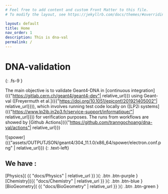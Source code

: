 ```yaml
---
# Feel free to add content and custom Front Matter to this file.
# To modify the layout, see https://jekyllrb.com/docs/themes/#overriding-theme-defaults

layout: default
title: Home
nav_order: 1
description: This is dna-val 
permalink: /
---
```


# DNA-validation
{: .fs-9 }

The main objective is to validate Geant4-DNA in [continuous integration]({{"https://gitlab.cern.ch/geant4/geant4-dev"| relative_url}}) 
using Geant-val ([Freyermuth et al.]({{"https://doi.org/10.1051/epjconf/201921405002"| relative_url}})), 
which involves running test code locally on ([LP2i systems]({{"https://www.lp2ib.in2p3.fr/service-support/informatique/"| relative_url}}))
for verification purposes. The runs from workflows are showed by [Github Actions]({{"https://github.com/tranngochoang/dna-val/actions"| relative_url}})


![spower]({{"assets/OUTPUTJSON/geant4/304_11.1.0/x86_64/spower/electron.conf.png" | relative_url}})
{: .text-left}

## We have : 

[Physics]( {{ "docs/Physics" | relative_url }} ){: .btn .btn-purple }
[Chemistry]({{ "docs/Chemistry" | relative_url }} ){: .btn .btn-blue }
[BioGeometry]( {{ "docs/BioGeometry" | relative_url }} ){: .btn .btn-green }